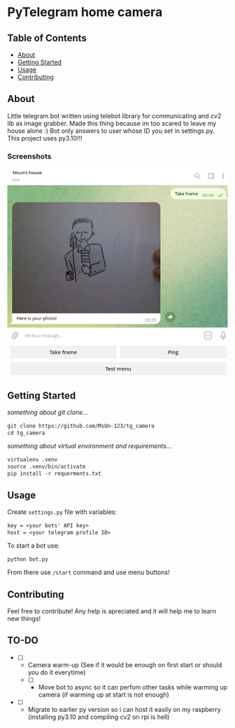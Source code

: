 # PyTelegram home camera

## Table of Contents

- [About](#about)
- [Getting Started](#getting_started)
- [Usage](#usage)
- [Contributing](#contributing)

## About <a name = "about"></a>

Little telegram bot written using telebot library for communicating and cv2 lib as image grabber. Made this thing because im too scared to leave my house alone :) Bot only answers to user whose ID you set in settings.py. This project uses py3.10!!! 

### Screenshots

![Definetly not rickroll](screenshot-1.png)


## Getting Started<a name = "getting_started"></a>

*something about git clone...*
```
git clone https://github.com/MsUn-123/tg_camera
cd tg_camera
```

*something about virtual environment and requirements...*
```
virtualenv .venv
source .venv/bin/activate
pip install -r requerments.txt
```

## Usage <a name = "usage"></a>

Create `settings.py` file with variables:
```
key = <your bots' API key>
host = <your telegram profile ID>
```

To start a bot use: 
```
python bot.py
```
From there use `/start` command and use menu buttons!

## Contributing <a name = "contributing"></a>

Feel free to contribute! Any help is apreciated and it will help me to learn new things!


## TO-DO

- [ ] - Camera warm-up (See if it would be enough on first start or  should you do it everytime)
  - [ ] - Move bot to async so it can perfom other tasks while warming up camera (if warming up at start is not enough)
- [ ] - Migrate to earlier py version so i can host it easily on my raspberry (installing py3.10 and compiling cv2 on rpi is hell)
